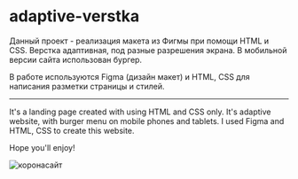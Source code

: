 # adaptive-verstka

Данный проект - реализация макета из Фигмы при помощи HTML и CSS. 
Верстка адаптивная, под разные разрешения экрана. В мобильной версии сайта использован бургер.

В работе используются Figma (дизайн макет) и HTML, CSS для написания разметки страницы и стилей.

---------------------------------------------------------------------

It's a landing page created with using HTML and CSS only. It's adaptive website, with burger menu on mobile phones and tablets. 
I used Figma and HTML, CSS to create this website. 

Hope you'll enjoy!


![коронасайт](https://user-images.githubusercontent.com/95141480/156877390-2267869d-ef77-46a5-b20f-5b9f733817c2.svg)
